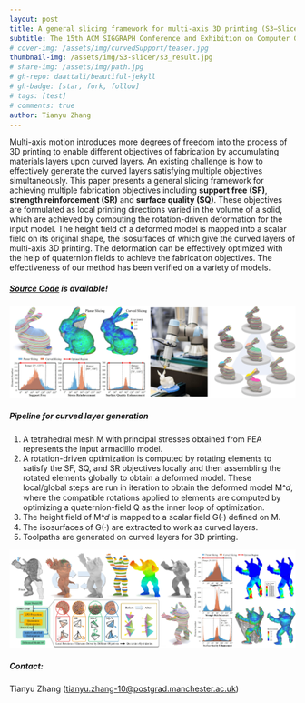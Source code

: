 ```yaml
---
layout: post
title: A general slicing framework for multi-axis 3D printing (S3−Slicer)
subtitle: The 15th ACM SIGGRAPH Conference and Exhibition on Computer Graphics and Interactive Techniques in Asia (SIGA), Daegu, South Korea
# cover-img: /assets/img/curvedSupport/teaser.jpg
thumbnail-img: /assets/img/S3-slicer/s3_result.jpg
# share-img: /assets/img/path.jpg
# gh-repo: daattali/beautiful-jekyll
# gh-badge: [star, fork, follow]
# tags: [test]
# comments: true
author: Tianyu Zhang
---
```


Multi-axis motion introduces more degrees of freedom into the process of 3D printing to enable different objectives of fabrication by accumulating materials layers upon curved layers. An existing challenge is how to effectively generate the curved layers satisfying multiple objectives simultaneously. This paper presents a general slicing framework for achieving multiple fabrication objectives including **support free (SF)**, **strength reinforcement (SR)** and **surface quality (SQ)**. These objectives are formulated as local printing directions varied in the volume of a solid, which are achieved by computing the rotation-driven deformation for the input model. The height field of a deformed model is mapped into a scalar field on its original shape, the isosurfaces of which give the curved layers of multi-axis 3D printing. The deformation can be effectively optimized with the help of quaternion fields to achieve the fabrication objectives. The effectiveness of our method has been verified on a variety of models.

##### [Source Code](https://github.com/zhangty019/S3_DeformFDM) is available!

![printing_result](/assets/img/S3-slicer/s3_result.jpg)

##### Pipeline for curved layer generation
1. A tetrahedral mesh M with principal stresses obtained from FEA represents the input armadillo model. 
2. A rotation-driven optimization is computed by rotating elements to satisfy the SF, SQ, and SR objectives locally and then assembling the rotated elements globally to obtain a deformed model. These local/global
steps are run in iteration to obtain the deformed model M^𝑑, where the compatible rotations applied to elements are computed by optimizing a quaternion-field Q as the inner loop of optimization.
3. The height field of M^𝑑 is mapped to a scalar field G(·) defined on M. 
4. The isosurfaces of G(·) are extracted to work as curved layers. 
5. Toolpaths are generated on curved layers for 3D printing.

![pipeline](/assets/img/S3-slicer/s3_pipeline.jpg)

##### Contact:
Tianyu Zhang (tianyu.zhang-10@postgrad.manchester.ac.uk)  
